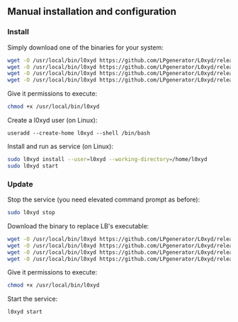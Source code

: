 ## Manual installation and configuration

### Install

Simply download one of the binaries for your system:

```bash
wget -O /usr/local/bin/l0xyd https://github.com/LPgenerator/L0xyd/releases/download/1.0.5/l0xyd-linux-amd64
wget -O /usr/local/bin/l0xyd https://github.com/LPgenerator/L0xyd/releases/download/1.0.5/l0xyd-linux-arm64
wget -O /usr/local/bin/l0xyd https://github.com/LPgenerator/L0xyd/releases/download/1.0.5/l0xyd-linux-386
wget -O /usr/local/bin/l0xyd https://github.com/LPgenerator/L0xyd/releases/download/1.0.5/l0xyd-linux-arm
```

Give it permissions to execute:

```bash
chmod +x /usr/local/bin/l0xyd
```

Create a l0xyd user (on Linux):

```
useradd --create-home l0xyd --shell /bin/bash
```

Install and run as service (on Linux):
```bash
sudo l0xyd install --user=l0xyd --working-directory=/home/l0xyd
sudo l0xyd start
```

### Update

Stop the service (you need elevated command prompt as before):

```bash
sudo l0xyd stop
```

Download the binary to replace LB's executable:

```bash
wget -O /usr/local/bin/l0xyd https://github.com/LPgenerator/L0xyd/releases/download/1.0.5/l0xyd-linux-amd64
wget -O /usr/local/bin/l0xyd https://github.com/LPgenerator/L0xyd/releases/download/1.0.5/l0xyd-linux-arm64
wget -O /usr/local/bin/l0xyd https://github.com/LPgenerator/L0xyd/releases/download/1.0.5/l0xyd-linux-386
wget -O /usr/local/bin/l0xyd https://github.com/LPgenerator/L0xyd/releases/download/1.0.5/l0xyd-linux-arm
```

Give it permissions to execute:

```bash
chmod +x /usr/local/bin/l0xyd
```

Start the service:

```bash
l0xyd start
```

